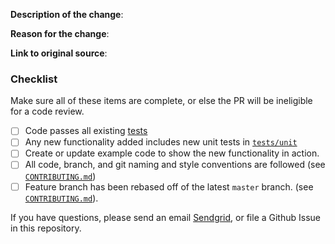 <!-- 
Please explain WHAT you changed and WHY. 

The title should be descriptive, for example:

* *Fixed a typo in the apikeypermissions.md page*
* *Added the maximum number of domain whitelabels you can create to domains.md*
* *Fixing the number of days a batch id is valid in scheduling_parameters.md*

If this PR fixes an issue, please reference the issue number as well.

Fill out this form in the body:
-->

**Description of the change**:

**Reason for the change**:

**Link to original source**:

### Checklist

Make sure all of these items are complete, or else the PR will be ineligible for a code review.

- [ ] Code passes all existing [tests](https://github.com/sendgrid/php-http-client/tree/master/test)
- [ ] Any new functionality added includes new unit tests in [`tests/unit`](https://github.com/sendgrid/php-http-client/tree/master/test/unit)
- [ ] Create or update example code to show the new functionality in action.
- [ ] All code, branch, and git naming and style conventions are followed (see [`CONTRIBUTING.md`](https://github.com/sendgrid/php-http-client/blob/master/CONTRIBUTING.md#style-guidelines-and-naming-conventions))
- [ ] Feature branch has been rebased off of the latest `master` branch. (see [`CONTRIBUTING.md`](https://github.com/sendgrid/php-http-client/blob/master/CONTRIBUTING.md#creating-a-pull-request)).

If you have questions, please send an email [Sendgrid](mailto:dx@sendgrid.com), or file a Github Issue in this repository.

<!-- 
Template based off of @ksigler7's Sendgrid docs PR template.
https://raw.githubusercontent.com/sendgrid/docs/develop/.github/PULL_REQUEST_TEMPLATE
@hydrosquall 
-->
